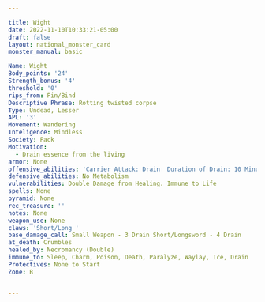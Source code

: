 ```yaml
---

title: Wight
date: 2022-11-10T10:33:21-05:00
draft: false
layout: national_monster_card
monster_manual: basic

Name: Wight
Body_points: '24'
Strength_bonus: '4'
threshold: '0'
rips_from: Pin/Bind
Descriptive Phrase: Rotting twisted corpse
Type: Undead, Lesser
APL: '3'
Movement: Wandering
Inteligence: Mindless
Society: Pack
Motivation: 
  - Drain essence from the living
armor: None
offensive_abilities: 'Carrier Attack: Drain  Duration of Drain: 10 Minutes'
defensive_abilities: No Metabolism
vulnerabilities: Double Damage from Healing. Immune to Life
spells: None
pyramid: None
rec_treasure: ''
notes: None
weapon_use: None
claws: 'Short/Long '
base_damage_call: Small Weapon - 3 Drain Short/Longsword - 4 Drain
at_death: Crumbles
healed_by: Necromancy (Double)
immune_to: Sleep, Charm, Poison, Death, Paralyze, Waylay, Ice, Drain
Protectives: None to Start
Zone: B


---
```


